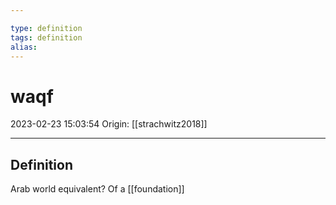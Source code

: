 ```yaml
---

type: definition
tags: definition
alias:
---
```


# waqf

2023-02-23 15:03:54
Origin: [[strachwitz2018]]

---

## Definition

Arab world equivalent? Of a [[foundation]]